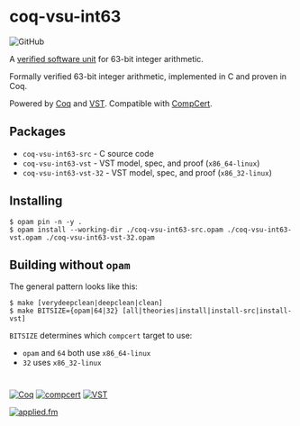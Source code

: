 # coq-vsu-int63

![GitHub](https://img.shields.io/github/license/appliedfm/coq-vsu-int63)

A [verified software unit](https://softwarefoundations.cis.upenn.edu/vc-current/VSU_intro.html) for 63-bit integer arithmetic.

Formally verified 63-bit integer arithmetic, implemented in C and proven in Coq.

Powered by [Coq](https://coq.inria.fr) and [VST](https://vst.cs.princeton.edu/). Compatible with [CompCert](https://compcert.org/).

## Packages

* `coq-vsu-int63-src` - C source code
* `coq-vsu-int63-vst` - VST model, spec, and proof (`x86_64-linux`)
* `coq-vsu-int63-vst-32` - VST model, spec, and proof (`x86_32-linux`)

## Installing

```console
$ opam pin -n -y .
$ opam install --working-dir ./coq-vsu-int63-src.opam ./coq-vsu-int63-vst.opam ./coq-vsu-int63-vst-32.opam
```

## Building without `opam`

The general pattern looks like this:

```console
$ make [verydeepclean|deepclean|clean]
$ make BITSIZE={opam|64|32} [all|theories|install|install-src|install-vst]
```

`BITSIZE` determines which `compcert` target to use:

* `opam` and `64` both use `x86_64-linux`
* `32` uses `x86_32-linux`

#

[![Coq](https://img.shields.io/badge/-Coq-royalblue)](https://github.com/coq/coq)
[![compcert](https://img.shields.io/badge/-compcert-orangered)](https://compcert.org/)
[![VST](https://img.shields.io/badge/-VST-navy)](https://vst.cs.princeton.edu/)

[![applied.fm](https://img.shields.io/badge/-applied.fm-orchid)](https://applied.fm)
